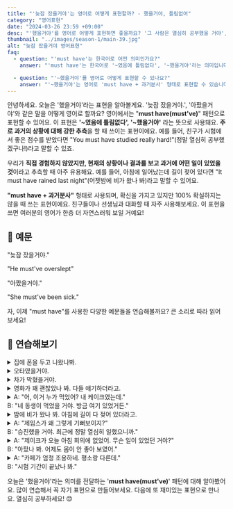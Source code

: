 ```yaml
---
title: "'늦잠 잤을거야'는 영어로 어떻게 표현할까? - 했을거야, 틀림없어"
category: "영어표현"
date: "2024-03-26 23:59 +09:00"
desc: "'했을거야'를 영어로 어떻게 표현하면 좋을까요? '그 사람은 열심히 공부했을 거야', '그들은 그 소식을 듣고 놀랐을 거야' 등을 영어로 표현하는 법을 배워봅시다. 다양한 예문을 통해서 연습하고 본인의 표현으로 만들어 보세요."
thumbnail: "../images/season-1/main-39.jpg"
alt: "늦잠 잤을거야 영어표현"
faq:
  - question: "'must have'는 한국어로 어떤 의미인가요?"
    answer: "'must have'는 한국어로 '~였음에 틀림없다', '~했을거야'라는 의미입니다. 과거의 상황에 대해 강한 추측을 할 때 사용하는 표현입니다."

  - question: "'~했을거야'를 영어로 어떻게 표현할 수 있나요?"
    answer: "'~했을거야'는 영어로 'must have + 과거분사' 형태로 표현할 수 있습니다. 예를 들어, '그는 열심히 공부했을거야'는 'He must have studied hard'로 말할 수 있습니다."
---
```


안녕하세요. 오늘은 '했을거야'라는 표현을 알아볼게요. '늦잠 잤을거야.', '아팠을거야'와 같은 말을 어떻게 영어로 할까요? 영어에서는 "**must have\(must've\)**" 패턴으로 표현할 수 있어요. 이 표현은 **'~였음에 틀림없다', '~했을거야'** 라는 뜻으로 사용돼요. **주로 과거의 상황에 대해 강한 추측**을 할 때 쓰이는 표현이에요. 예를 들어, 친구가 시험에서 좋은 점수를 받았다면 "You must have studied really hard!"(정말 열심히 공부했겠구나!)라고 말할 수 있죠.

우리가 **직접 경험하지 않았지만, 현재의 상황이나 결과를 보고 과거에 어떤 일이 있었을 것**이라고 추측할 때 아주 유용해요. 예를 들어, 아침에 일어났는데 길이 젖어 있다면 "It must have rained last night"(어젯밤에 비가 왔나 봐)라고 말할 수 있어요.

**"must have + 과거분사"** 형태로 사용되며, 확신을 가지고 있지만 100% 확실하지는 않을 때 쓰는 표현이에요. 친구들이나 선생님과 대화할 때 자주 사용해보세요. 이 표현을 쓰면 여러분의 영어가 한층 더 자연스러워 보일 거예요!

## 📖 예문

"늦잠 잤을거야."

"He must've overslept"

"아팠을거야."

"She must've been sick."

자, 이제 "must have"를 사용한 다양한 예문들을 연습해볼까요? 큰 소리로 따라 읽어보세요!

## 💬 연습해보기

<details>
  <summary>집에 폰을 두고 나왔나봐.</summary>
  <span>I must've left my phone at home.</span>
</details>

<details>
  <summary>오타였을거야.</summary>
  <span>It must've been a typo</span>
</details>

<details>
  <summary>차가 막혔을거야.</summary>
  <span>She must've been stuck in traffic.</span>
</details>

<details>
  <summary>영화가 꽤 괜찮았나 봐. 다들 얘기하더라고.</summary>
  <span>The movie must have been really good. Everyone's talking about it.</span>
</details>

<details>
  <summary>A: "어, 이거 누가 먹었어? 내 케이크였는데."<br>B: "네 동생이 먹었을 거야. 방금 여기 있었거든."</summary>
  <span>A: "Hey, who ate this? It was my cake."<br>B: "Your brother must've eaten it. He was just here."</span>
</details>

<details>
  <summary>밤에 비가 왔나 봐. 아침에 길이 다 젖어 있더라고.</summary>
  <span>It must've rained overnight. The roads were all wet this morning.</span>
</details>

<details>
  <summary>A: "제임스가 왜 그렇게 기뻐보이지?"<br>B: "승진했을 거야. 최근에 정말 열심히 일했으니까."</summary>
  <span>A:"Why does James look so happy?"<br>B: "He must've gotten a promotion. He’s been working really hard lately."</span>
</details>

<details>
  <summary>A: "제이크가 오늘 아침 회의에 없었어. 무슨 일이 있었던 거야?"<br>B: "아팠나 봐. 어제도 몸이 안 좋아 보였어."</summary>
  <span>A: "Jake wasn't at the meeting this morning. What happened?"<br>B: "He must've been sick. He looked unwell yesterday, too."</span>
</details>

<details>
  <summary>A: "카페가 엄청 조용하네. 평소랑 다른데."<br>B: "시험 기간이 끝났나 봐."</summary>
  <span>A: "The cafe is so quiet. It's not like usual."<br>B: "The exam period must've ended."</span>
</details>

오늘은 '했을거야'라는 의미를 전달하는 '**must have(must've)**' 패턴에 대해 알아봤어요. 많이 연습해서 꼭 자기 표현으로 만들어보세요. 다음에 또 재미있는 표현으로 만나요. 열심히 공부하세요! 😊
